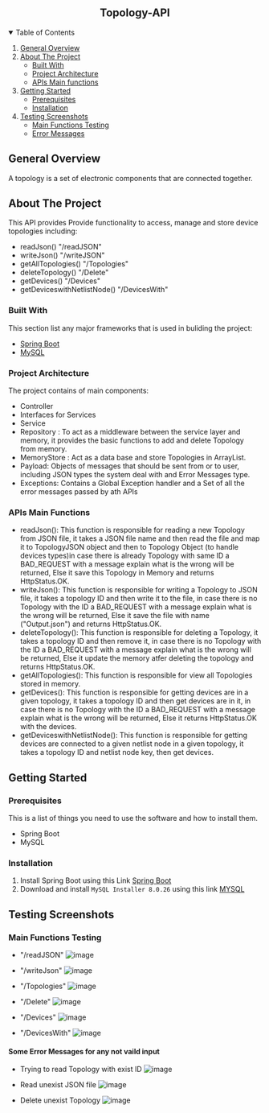 <!-- PROJECT LOGO -->
<br />
<p align="center">
  
  <h2 align="center">Topology-API</h2>


<!-- TABLE OF CONTENTS -->
<details open="open">
  <summary>Table of Contents</summary>
  <ol>
    <li>
     <a href="#general-overview">General Overview</a>
    </li>
    <li>
      <a href="#about-the-project">About The Project</a>
      <ul>
        <li><a href="#built-with">Built With</a></li>
        <li><a href="#project-architecture">Project Architecture</a></li>
        <li><a href="#apis-main-functions">APIs Main functions</a></li>
      </ul>
    </li>
    <li>
      <a href="#getting-started">Getting Started</a>
      <ul>
        <li><a href="#prerequisites">Prerequisites</a></li>
        <li><a href="#installation">Installation</a></li>
      </ul>
    </li>
    <li>
      <a href="#testing-screenshots">Testing Screenshots</a>
      <ul>
        <li><a href="#main-functions-testing">Main Functions Testing</a></li>
        <li><a href="#some-error-messages-for-any-not-vaild-input">Error Messages</a></li>
      </ul>
    </li>
  </ol>
</details>

<!-- GENERAL OVERVIEW -->
## General Overview
A topology is a set of electronic components that are connected together.


<!-- ABOUT THE PROJECT -->
## About The Project
This API provides Provide functionality to access, manage and store device topologies including:
* readJson() "/readJSON"
* writeJson() "/writeJSON"
* getAllTopologies() "/Topologies"
* deleteTopology() "/Delete"
* getDevices() "/Devices"
* getDeviceswithNetlistNode() "/DevicesWith"

### Built With

This section list any major frameworks that is used in buliding the project:
* [Spring Boot](https://spring.io/)
* [MySQL](https://www.mysql.com/)

### Project Architecture
The project contains of main components:
* Controller
* Interfaces for Services
* Service
* Repository : To act as a middleware between the service layer and memory, it provides the basic functions to add and delete Topology from memory.
* MemoryStore : Act as a data base and store Topologies in ArrayList.
* Payload: Objects of messages that should be sent from or to user, including JSON types the system deal with and Error Messages type.
* Exceptions: Contains a Global Exception handler and a Set of all the error messages passed by ath APIs

### APIs Main Functions
* readJson(): This function is responsible for reading a new Topology from JSON file, it takes a JSON file name and then read the file and map it to TopologyJSON object and then to Topology Object (to handle devices types)in case there is already Topology with same ID a BAD_REQUEST with a message explain what is the wrong will be returned, Else it save this Topology in Memory and returns HttpStatus.OK.
* writeJson(): This function is responsible for writing a Topology to JSON file, it takes a topology ID and then write it to the file, in case there is no Topology with the ID a BAD_REQUEST with a message explain what is the wrong will be returned, Else it save the file with name ("Output.json") and returns HttpStatus.OK.
* deleteTopology(): This function is responsible for deleting a Topology, it takes a topology ID and then remove it, in case there is no Topology with the ID a BAD_REQUEST with a message explain what is the wrong will be returned, Else it update the memory atfer deleting the topology and returns HttpStatus.OK.
* getAllTopologies(): This function is responsible for view all Topologies stored in memory.
* getDevices(): This function is responsible for getting devices are in a given topology, it takes a topology ID and then get devices are in it, in case there is no Topology with the ID a BAD_REQUEST with a message explain what is the wrong will be returned, Else it returns HttpStatus.OK with the devices.
* getDeviceswithNetlistNode(): This function is responsible for getting devices are connected to a given netlist node in a given topology, it takes a topology ID and netlist node key, then get devices.

<!-- GETTING STARTED -->
## Getting Started


### Prerequisites

This is a list of things you need to use the software and how to install them.
* Spring Boot
* MySQL

### Installation

1. Install Spring Boot using this Link [Spring Boot](https://docs.spring.io/spring-boot/docs/current/reference/html/getting-started.html)
2. Download and install ```MySQL Installer 8.0.26``` using this link [MYSQL](https://dev.mysql.com/downloads/installer/)  


<!-- TESTING SCREENSHOTS -->
## Testing Screenshots


### Main Functions Testing
* "/readJSON" 
![image](https://user-images.githubusercontent.com/36490859/145710714-0aa0a678-2962-4a0b-bc9f-65f8be4efc80.png)

* "/writeJson"
![image](https://user-images.githubusercontent.com/36490859/145710747-08d3860f-d4c2-4ee4-ad4a-edd3ea3746e7.png)

* "/Topologies"
![image](https://user-images.githubusercontent.com/36490859/145710766-cb1f6c42-cccb-4d27-b5f2-be3e8c3062ee.png)

* "/Delete"
![image](https://user-images.githubusercontent.com/36490859/145710798-755c8adb-6ad0-49fc-9269-7ad7e4cab7ee.png)

* "/Devices"
![image](https://user-images.githubusercontent.com/36490859/145710820-9cccad12-8247-4b8d-a117-9ef54ad7b221.png)

* "/DevicesWith"
![image](https://user-images.githubusercontent.com/36490859/145710840-d505e679-46de-41d3-8fde-4858b1f36468.png)


#### Some Error Messages for any not vaild input
* Trying to read Topology with exist ID
![image](https://user-images.githubusercontent.com/36490859/145710865-f9296733-c064-455d-b8fd-ddd3e6c8f548.png)

* Read unexist JSON file 
![image](https://user-images.githubusercontent.com/36490859/145710889-bb74ed82-966e-44df-97d6-f4476b3c7f86.png)

* Delete unexist Topology
![image](https://user-images.githubusercontent.com/36490859/145710907-f9841da5-d334-4cab-a21d-6ef1ad034790.png)


